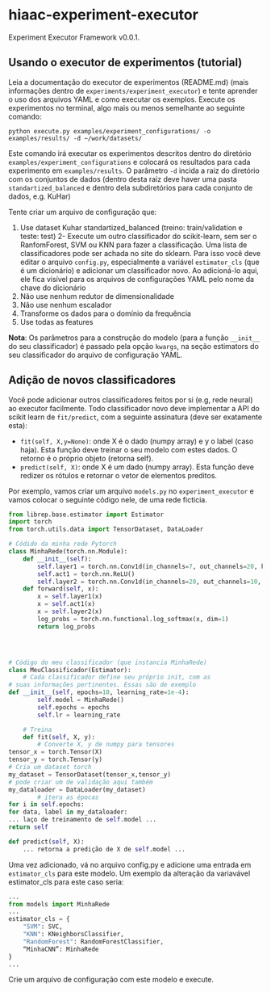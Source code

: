 # hiaac-experiment-executor

Experiment Executor Framework v0.0.1. 


## Usando o executor de experimentos (tutorial)
Leia a documentação do executor de experimentos (README.md) (mais informações dentro de `experiments/experiment_executor`) e tente aprender o uso dos arquivos YAML e como executar os exemplos. Execute os experimentos no terminal, algo mais ou menos semelhante ao seguinte comando:

```
python execute.py examples/experiment_configurations/ -o examples/results/ -d ~/work/datasets/
```

Este comando irá executar os experimentos descritos dentro do diretório `examples/experiment_configurations` e colocará os resultados para cada experimento em `examples/results`. O parâmetro `-d` incida a raiz do diretório com os conjuntos de dados (dentro desta raiz deve haver uma pasta `standartized_balanced` e dentro dela subdiretórios para cada conjunto de dados, e.g. KuHar)

Tente criar um arquivo de configuração que:
1. Use  dataset Kuhar standartized_balanced (treino: train/validation e teste: test)
2- Execute um outro classificador do scikit-learn, sem ser o RanfomForest, SVM ou KNN para fazer a classificação. Uma lista de classificadores pode ser achada no site do sklearn. Para isso você deve editar o arquivo `config.py`, especialmente a variável `estimator_cls` (que é um dicionário) e adicionar um classificador novo. Ao adicioná-lo aqui, ele fica visível para os arquivos de configurações YAML pelo nome da chave do dicionário
3. Não use nenhum redutor de dimensionalidade
4. Não use nenhum escalador
5. Transforme os dados para o domínio da frequência
6. Use todas as features

**Nota**:  Os parâmetros para a construção do modelo (para a função `__init__` do seu classificador) é passado pela opção `kwargs`, na seção estimators do seu classificador do arquivo de configuração YAML.

## Adição de novos classificadores
Você pode adicionar outros classificadores feitos por si (e.g, rede neural) ao executor facilmente. Todo classificador novo deve implementar a API do scikit learn de `fit/predict`, com a seguinte assinatura (deve ser exatamente esta):

* `fit(self, X,y=None)`: onde X é o dado (numpy array) e y o label (caso haja). Esta função deve treinar o seu modelo com estes dados. O retorno é o próprio objeto (retorna self).
* `predict(self, X)`: onde X é um dado (numpy array). Esta função deve redizer os rótulos e retornar o vetor de elementos preditos.

Por exemplo, vamos criar um arquivo `models.py` no `experiment_executor` e vamos colocar o seguinte código nele, de uma rede ficticia.

```python
from librep.base.estimator import Estimator
import torch
from torch.utils.data import TensorDataset, DataLoader

# Códido da minha rede Pytorch
class MinhaRede(torch.nn.Module):
    def __init__(self):
        self.layer1 = torch.nn.Conv1d(in_channels=7, out_channels=20, kernel_size=5, stride=2)
        self.act1 = torch.nn.ReLU()
        self.layer2 = torch.nn.Conv1d(in_channels=20, out_channels=10, kernel_size=1)
    def forward(self, x):
        x = self.layer1(x)
        x = self.act1(x)
        x = self.layer2(x)
        log_probs = torch.nn.functional.log_softmax(x, dim=1)
        return log_probs




# Código do meu classificador (que instancia MinhaRede)
class MeuClassificador(Estimator):
	# Cada classificador define seu próprio init, com as
# suas informações pertinentes. Essas são de exemplo
def __init__(self, epochs=10, learning_rate=1e-4):
		self.model = MinhaRede()
		self.epochs = epochs
		self.lr = learning_rate

	# Treina 
	def fit(self, X, y):
		# Converte X, y de numpy para tensores
tensor_x = torch.Tensor(X)
tensor_y = torch.Tensor(y)
# Cria um dataset torch
my_dataset = TensorDataset(tensor_x,tensor_y)
# pode criar um de validação aqui também
my_dataloader = DataLoader(my_dataset)
		# itera as épocas
for i in self.epochs:
for data, label in my_dataloader:
... laço de treinamento de self.model ...
return self

def predict(self, X):
	... retorna a predição de X de self.model ...
```

Uma vez adicionado, vá no arquivo config.py e adicione uma entrada em `estimator_cls` para este modelo.  Um exemplo da alteração da variavável estimator_cls para este caso seria:

```python
...
from models import MinhaRede
...
estimator_cls = {
	"SVM": SVC,
	"KNN": KNeighborsClassifier,
	"RandomForest": RandomForestClassifier,
	“MinhaCNN”: MinhaRede
}
...
```

Crie um arquivo de configuração com este modelo e execute.
